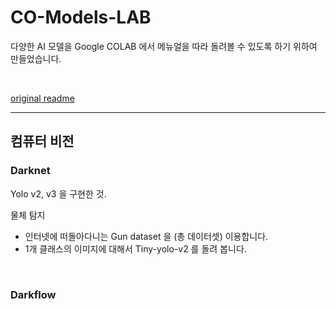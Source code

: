 # CO-Models-LAB

다양한 AI 모델을 Google COLAB 에서 메뉴얼을 따라 돌려볼 수 있도록 하기 위하여 만들었습니다.

<br>

[original readme](https://github.com/ProtossDragoon/CO-Models-LAB/blob/master/README.md)

<hr>

## 컴퓨터 비전

### Darknet

Yolo v2, v3 을 구현한 것. <br>

물체 탐지 <br>

- 인터넷에 떠돌아다니는 Gun dataset 을 (총 데이터셋) 이용합니다.
- 1개 클래스의 이미지에 대해서 Tiny-yolo-v2 를 돌려 봅니다.

<br>

### Darkflow
